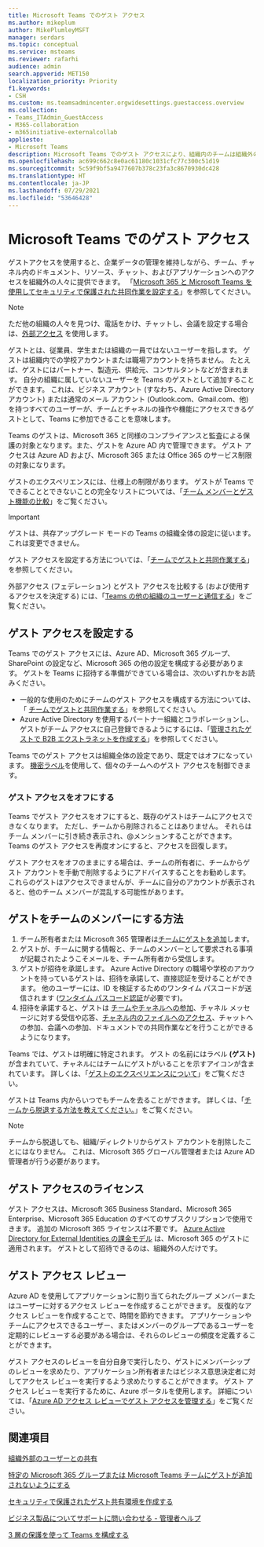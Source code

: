 ```yaml
---
title: Microsoft Teams でのゲスト アクセス
ms.author: mikeplum
author: MikePlumleyMSFT
manager: serdars
ms.topic: conceptual
ms.service: msteams
ms.reviewer: rafarhi
audience: admin
search.appverid: MET150
localization_priority: Priority
f1.keywords:
- CSH
ms.custom: ms.teamsadmincenter.orgwidesettings.guestaccess.overview
ms.collection:
- Teams_ITAdmin_GuestAccess
- M365-collaboration
- m365initiative-externalcollab
appliesto:
- Microsoft Teams
description: Microsoft Teams でのゲスト アクセスにより、組織内のチームは組織外の人にチームおよびチャネルへのアクセス権を付与することで、それらの人と共同作業することができるようになります。
ms.openlocfilehash: ac699c662c8e0ac61180c1031cfc77c300c51d19
ms.sourcegitcommit: 5c59f9bf5a9477607b378c23fa3c8670930dc428
ms.translationtype: HT
ms.contentlocale: ja-JP
ms.lasthandoff: 07/29/2021
ms.locfileid: "53646428"
---
```

# <a name="guest-access-in-microsoft-teams"></a>Microsoft Teams でのゲスト アクセス

ゲストアクセスを使用すると、企業データの管理を維持しながら、チーム、チャネル内のドキュメント、リソース、チャット、およびアプリケーションへのアクセスを組織外の人々に提供できます。 「[Microsoft 365 と Microsoft Teams を使用してセキュリティで保護された共同作業を設定する](/microsoft-365/solutions/setup-secure-collaboration-with-teams)」を参照してください。

> [!NOTE]
> ただ他の組織の人々を見つけ、電話をかけ、チャットし、会議を設定する場合は、[外部アクセス](manage-external-access.md) を使用します。

ゲストとは、従業員、学生または組織の一員ではないユーザーを指します。 ゲストは組織内での学校アカウントまたは職場アカウントを持ちません。 たとえば、ゲストにはパートナー、製造元、供給元、コンサルタントなどが含まれます。 自分の組織に属していないユーザーを Teams のゲストとして追加することができます。 これは、ビジネス アカウント (すなわち、Azure Active Directory アカウント) または通常のメール アカウント (Outlook.com、Gmail.com、他) を持つすべてのユーザーが、チームとチャネルの操作や機能にアクセスできるゲストとして、Teams に参加できることを意味します。

Teams のゲストは、Microsoft 365 と同様のコンプライアンスと監査による保護の対象となります。また、ゲストを Azure AD 内で管理できます。 ゲスト アクセスは Azure AD および、Microsoft 365 または Office 365 のサービス制限の対象になります。

ゲストのエクスペリエンスには、仕様上の制限があります。 ゲストが Teams でできることとできないことの完全なリストについては、「[チーム メンバーとゲスト機能の比較](guest-experience.md#comparison-of-team-member-and-guest-capabilities)」をご覧ください。

> [!IMPORTANT]
> ゲストは、共存アップグレード モードの Teams の組織全体の設定に従います。これは変更できません。

ゲスト アクセスを設定する方法については、「[チームでゲストと共同作業する](/microsoft-365/solutions/collaborate-as-team)」を参照してください。 

外部アクセス (フェデレーション) とゲスト アクセスを比較する (および使用するアクセスを決定する) には、「[Teams の他の組織のユーザーと通信する](communicate-with-users-from-other-organizations.md)」をご覧ください。

## <a name="set-up-guest-access"></a>ゲスト アクセスを設定する

Teams でのゲスト アクセスには、Azure AD、Microsoft 365 グループ、SharePoint の設定など、Microsoft 365 の他の設定を構成する必要があります。 ゲストを Teams に招待する準備ができている場合は、次のいずれかをお読みください。

- 一般的な使用のためにチームのゲスト アクセスを構成する方法については、「 [チームでゲストと共同作業する](/microsoft-365/solutions/collaborate-as-team)」を参照してください。
- Azure Active Directory を使用するパートナー組織とコラボレーションし、ゲストがチーム アクセスに自己登録できるようにするには、「[管理されたゲストで B2B エクストラネットを作成する](/microsoft-365/solutions/b2b-extranet)」を参照してください。

Teams でのゲスト アクセスは組織全体の設定であり、既定ではオフになっています。 [機密ラベル](/microsoft-365/compliance/sensitivity-labels-teams-groups-sites)を使用して、個々のチームへのゲスト アクセスを制御できます。

### <a name="turning-guest-access-off"></a>ゲスト アクセスをオフにする

Teams でゲスト アクセスをオフにすると、既存のゲストはチームにアクセスできなくなります。 ただし、チームから削除されることはありません。 それらはチーム メンバーに引き続き表示され、@メンションすることができます。 Teams のゲスト アクセスを再度オンにすると、アクセスを回復します。

ゲスト アクセスをオフのままにする場合は、チームの所有者に、チームからゲスト アカウントを手動で削除するようにアドバイスすることをお勧めします。 これらのゲストはアクセスできませんが、チームに自分のアカウントが表示されると、他のチーム メンバーが混乱する可能性があります。

## <a name="how-a-guest-becomes-a-member-of-a-team"></a>ゲストをチームのメンバーにする方法

1. チーム所有者または Microsoft 365 管理者は[チームにゲストを追加](https://support.office.com/article/add-guests-to-a-team-fccb4fa6-f864-4508-bdde-256e7384a14f)します。
2. ゲストが、チームに関する情報と、チームのメンバーとして要求される事項が記載されたようこそメールを、チーム所有者から受信します。
3. ゲストが招待を承諾します。
  Azure Active Directory の職場や学校のアカウントを持っているゲストは、招待を承諾して、直接認証を受けることができます。 他のユーザーには、ID を検証するためのワンタイム パスコードが送信されます ([ワンタイム パスコード認証](/azure/active-directory/external-identities/one-time-passcode)が必要です)。
4. 招待を承諾すると、ゲストは [チームやチャネルへの参加](https://support.office.com/article/df38ae23-8f85-46d3-b071-cb11b9de5499)、チャネル メッセージに対する受信や応答、[チャネル内のファイルへのアクセス](https://support.office.com/article/access-files-in-channels-c593c78a-27c4-4661-a598-682baa30ca7e)、チャットへの参加、会議への参加、ドキュメントでの共同作業などを行うことができるようになります。 

Teams では、ゲストは明確に特定されます。 ゲスト の名前にはラベル **(ゲスト)** が含まれていて、チャネルにはチームにゲストがいることを示すアイコンが含まれています。 詳しくは、「[ゲストのエクスペリエンスについて](guest-experience.md)」をご覧ください。
  
ゲストは Teams 内からいつでもチームを去ることができます。 詳しくは、「[チームから脱退する方法を教えてください。](https://support.office.com/article/leave-a-team-e481005d-3ec6-4694-b300-375472ba4076)」をご覧ください。

> [!NOTE]
> チームから脱退しても、組織/ディレクトリからゲスト アカウントを削除したことにはなりません。 これは、Microsoft 365 グローバル管理者または Azure AD 管理者が行う必要があります。

## <a name="licensing-for-guest-access"></a>ゲスト アクセスのライセンス

ゲスト アクセスは、Microsoft 365 Business Standard、Microsoft 365 Enterprise、Microsoft 365 Education のすべてのサブスクリプションで使用できます。 追加の Microsoft 365 ライセンスは不要です。 [Azure Active Directory for External Identities の課金モデル](/azure/active-directory/b2b/licensing-guidance) は、Microsoft 365 のゲストに適用されます。 ゲストとして招待できるのは、組織外の人だけです。

## <a name="guest-access-reviews"></a>ゲスト アクセス レビュー

Azure AD を使用してアプリケーションに割り当てられたグループ メンバーまたはユーザーに対するアクセス レビューを作成することができます。 反復的なアクセス レビューを作成することで、時間を節約できます。 アプリケーションやチームにアクセスできるユーザー、またはメンバーのグループであるユーザーを定期的にレビューする必要がある場合は、それらのレビューの頻度を定義することができます。 

ゲスト アクセスのレビューを自分自身で実行したり、ゲストにメンバーシップのレビューを求めたり、アプリケーション所有者またはビジネス意思決定者に対してアクセス レビューを実行するよう求めたりすることができます。 ゲスト アクセス レビューを実行するために、Azure ポータルを使用します。 詳細については、「[Azure AD アクセス レビューでゲスト アクセスを管理する](/azure/active-directory/governance/manage-guest-access-with-access-reviews)」をご覧ください。

## <a name="related-topics"></a>関連項目

[組織外部のユーザーとの共有](/microsoft-365/solutions/collaborate-with-people-outside-your-organization)

[特定の Microsoft 365 グループまたは Microsoft Teams チームにゲストが追加されないようにする](/microsoft-365/solutions/per-group-guest-access)

[セキュリティで保護されたゲスト共有環境を作成する](/microsoft-365/solutions/create-secure-guest-sharing-environment)

[ビジネス製品についてサポートに問い合わせる - 管理者ヘルプ](/microsoft-365/admin/contact-support-for-business-products)

[3 層の保護を使って Teams を構成する](/microsoft-365/solutions/configure-teams-three-tiers-protection)
